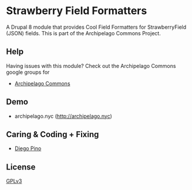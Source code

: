 # Strawberry Field Formatters
A Drupal 8 module that provides Cool Field Formatters for StrawberryField (JSON) fields. This is part of the Archipelago Commons Project.

## Help

Having issues with this module? Check out the Archipelago Commons google groups for 

* [Archipelago Commons](https://groups.google.com/forum/#!forum/archipelago-commons)

## Demo

* archipelago.nyc (http://archipelago.nyc)

## Caring & Coding + Fixing

* [Diego Pino](https://github.com/DiegoPino)

## License

[GPLv3](http://www.gnu.org/licenses/gpl-3.0.txt)
